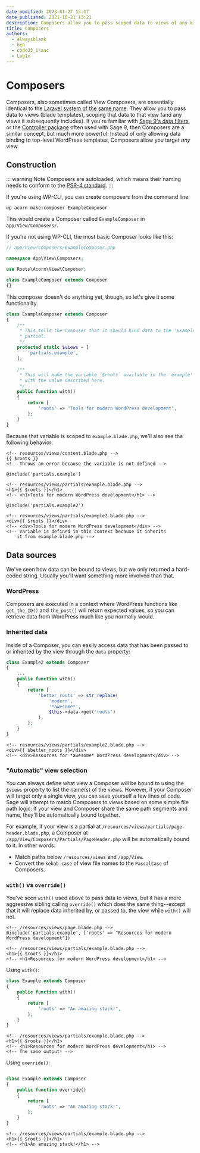 ```yaml
---
date_modified: 2023-01-27 13:17
date_published: 2021-10-21 13:21
description: Composers allow you to pass scoped data to views of any kind--templates, partials, etc.
title: Composers
authors:
  - alwaysblank
  - ben
  - code23_isaac
  - Log1x
---
```


# Composers

Composers, also sometimes called View Composers, are essentially identical to the [Laravel system of the same name](https://laravel.com/docs/7.x/views#view-composers).
They allow you to pass data to views (blade templates), scoping that data to that view (and any views it subsequently includes).
If you're familiar with [Sage 9's data filters](https://roots.io/sage/docs/blade-templates/#passing-data-to-templates), or the [Controller package](https://github.com/soberwp/controller) often used with Sage 9, then Composers are a similar concept, but much more powerful: 
Instead of only allowing data binding to top-level WordPress templates, Composers allow you target _any_ view.

## Construction

::: warning Note
Composers are autoloaded, which means their naming needs to conform to the [PSR-4 standard](https://www.php-fig.org/psr/psr-4/).
:::

If you're using WP-CLI, you can create composers from the command line:

```shell script
wp acorn make:composer ExampleComposer
```

This would create a Composer called `ExampleComposer` in `app/View/Composers/`.

If you're not using WP-CLI, the most basic Composer looks like this:

```php
// app/View/Composers/ExampleComposer.php

namespace App\View\Composers;

use Roots\Acorn\View\Composer;

class ExampleComposer extends Composer
{}
```

This composer doesn't do anything yet, though, so let's give it some functionality.

```php
class ExampleComposer extends Composer
{
    /**
     * This tells the Composer that it should bind data to the 'example'
     * partial.
     */
    protected static $views = [
        'partials.example',
    ];
    
    /**
     * This will make the variable `$roots` available in the 'example' partial
     * with the value described here.
     */
    public function with()
    {
        return [
            'roots' => "Tools for modern WordPress development",
        ];
    }
}
```

Because that variable is scoped to `example.blade.php`, we'll also see the following behavior:

```blade
<!-- resources/views/content.blade.php -->
{{ $roots }}
<!-- Throws an error because the variable is not defined -->

@include('partials.example')
```

```blade
<!-- resources/views/partials/example.blade.php -->
<h1>{{ $roots }}</h1>
<!-- <h1>Tools for modern WordPress development</h1> -->

@include('partials.example2')
```

```blade
<!-- resources/views/partials/example2.blade.php -->
<div>{{ $roots }}</div>
<!-- <div>Tools for modern WordPress development</div> -->
<!-- Variable is defined in this context because it inherits 
    it from example.blade.php -->
```

## Data sources

We've seen how data can be bound to views, but we only returned a hard-coded string.
Usually you'll want something more involved than that.

### WordPress

Composers are executed in a context where WordPress functions like `get_the_ID()` and `the_post()` will return expected values, so you can retrieve data from WordPress much like you normally would. 

### Inherited data

Inside of a Composer, you can easily access data that has been passed to or inherited by the view through the `data` property:

```php
class Example2 extends Composer 
{
    ...
    public function with()
    {
        return [
            'better_roots' => str_replace(
                'modern', 
                '*awesome*', 
                $this->data->get('roots')
            ),
        ];
    }
}
```

```blade
<!-- resources/views/partials/example2.blade.php -->
<div>{{ $better_roots }}</div>
<!-- <div>Resources for *awesome* WordPress development</div> -->
```

### "Automatic" view selection

You can always define what view a Composer will be bound to using the `$views` property to list the name(s) of the views.
However, if your Composer will target only a single view, you can save yourself a few lines of code.
Sage will attempt to match Composers to views based on some simple file path logic:
If your view and Composer share the same path segments and name, they'll be automatically bound together.

For example, if your view is a partial at `/resources/views/partials/page-header.blade.php`, a Composer at `/app/View/Composers/Partials/PageHeader.php` will be automatically bound to it.
In other words:
- Match paths below `/resources/views` and `/app/View`.
- Convert the `kebab-case` of view file names to the `PascalCase` of Composers.

### `with()` vs `override()`

You've seen `with()` used above to pass data to views, but it has a more aggressive sibling calling `override()` which does the same thing--except that it will replace data inherited by, or passed to, the view while `with()` will not.

```blade
<!-- /resources/views/page.blade.php -->
@include('partials.example', ['roots' => "Resources for modern WordPress development"])

<!-- /resources/views/partials/example.blade.php -->
<h1>{{ $roots }}</h1>
<!-- <h1>Resources for modern WordPress development</h1> -->
```

Using `with()`:
```php
class Example extends Composer
{
    public function with()
    {
        return [
            'roots' => "An amazing stack!",
        ];
    }
}
```

```blade
<!-- /resources/views/partials/example.blade.php -->
<h1>{{ $roots }}</h1>
<!-- <h1>Resources for modern WordPress development</h1> -->
<!-- The same output! -->
```

Using `override()`:

```php

class Example extends Composer
{
    public function override()
    {
        return [
            'roots' => "An amazing stack!",
        ];
    }
}
```

```blade
<!-- /resources/views/partials/example.blade.php -->
<h1>{{ $roots }}</h1>
<!-- <h1>An amazing stack!</h1> -->
```
